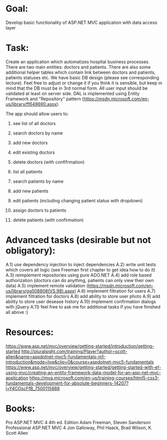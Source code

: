 # Goal:
Develop basic functionality of ASP.NET MVC application with data access layer

# Task:
Create an application which automatizes hospital business processes. There are two main entities: doctors
and patients. There are also some additional helper tables which contain link between doctors and patients,
patients statuses etc.
We have basic DB design (please see corresponding lecture). Feel free to adjust or change it if you think
it is sensible, but keep in mind that the DB must be in 3rd normal form.
All user input should be validated at least on server side.
DAL is implemented using Entity Framework and "Repository" pattern (https://msdn.microsoft.com/en-us/library/ff649690.aspx). 

The app should allow users to:
1) see list of all doctors
2) search doctors by name
3) add new doctors
4) edit existing doctors
5) delete doctors (with confifrmation)

6) list all patients
7) search patients by name
8) add new patients
9) edit patients (including changing patient status with dropdown)
10) assign doctors to patients
11) delete patients (with confirmation)

# Advanced tasks (desirable but not obligatory):
A.1) use dependency injection to inject dependencies
A.2) write unit tests which covers all logic (see Freeman first chapter to get idea how to do it)
A.3) reimplement repositories using pure ADO.NET
A.4) add role based authorization (doctors can do anything, patients can only view their own data)
A.5) implement remote validation (https://msdn.microsoft.com/en-us/library/gg508808(VS.98).aspx)
A.6) implement filtration for users
A.7) implement filtration for doctors
A.8) add ability to store user photo
A.9) add ability to store user desease history
A.10) implement confirmation dialogs with jQuery
A.11) feel free to ask me for additional tasks if you have finished all above :)

# Resources:
https://www.asp.net/mvc/overview/getting-started/introduction/getting-started
http://pluralsight.com/training/Player?author=scott-allen&name=aspdotnet-mvc5-fundamentals-m1-introduction&mode=live&clip=0&course=aspdotnet-mvc5-fundamentals
https://www.asp.net/mvc/overview/getting-started/getting-started-with-ef-using-mvc/creating-an-entity-framework-data-model-for-an-asp-net-mvc-application
https://mva.microsoft.com/en-us/training-courses/html5-css3-fundamentals-development-for-absolute-beginners-14207?l=Y4COscFfB_7500115888

# Books:
Pro ASP.NET MVC 4 4th ed. Edition Adam Freeman, Steven Sanderson
Professional ASP.NET MVC 4 Jon Galloway, Phil Haack, Brad Wilson, K. Scott Allen

